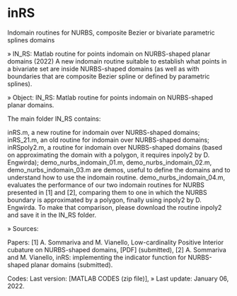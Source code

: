 # inRS
Indomain routines for NURBS, composite Bezier or bivariate parametric splines domains

» IN_RS: Matlab routine for points indomain on NURBS-shaped planar domains (2022) 
A new indomain routine suitable to establish what points in a bivariate set are inside NURBS-shaped domains (as well as with boundaries that are composite Bezier spline or defined by parametric splines).

» Object: IN_RS: Matlab routine for points indomain on NURBS-shaped planar domains. 

The main folder IN_RS contains:

inRS.m, a new routine for indomain over NURBS-shaped domains;
inRS_21.m, an old routine for indomain over NURBS-shaped domains;
inRSpoly2.m, a routine for indomain over NURBS-shaped domains (based on approximating the domain with a polygon, it requires inpoly2 by D. Engwirda);
demo_nurbs_indomain_01.m, demo_nurbs_indomain_02.m, demo_nurbs_indomain_03.m are demos, useful to define the domains and to understand how to use the indomain routine.
demo_nurbs_indomain_04.m, evaluates the performance of our two indomain routines for NURBS presented in [1] and [2], comparing them to one in which the NURBS boundary is approximated by a polygon, finally using inpoly2 by D. Engwirda. To make that comparison, please download the routine inpoly2 and save it in the IN_RS folder.

» Sources: 

Papers:
[1] A. Sommariva and M. Vianello, Low-cardinality Positive Interior cubature on NURBS-shaped domains, [PDF] (submitted),
[2] A. Sommariva and M. Vianello, inRS: implementing the indicator function for NURBS-shaped planar domains (submitted).

Codes:
Last version: [MATLAB CODES (zip file)],
» Last update: January 06, 2022. 
